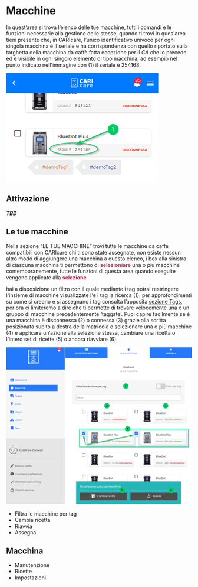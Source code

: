 # Macchine

In quest’area si trova l’elenco delle tue macchine, tutti i comandi e le funzioni necessarie alla gestione delle stesse, quando ti trovi in ques'area tieni presente che, in CARIcare, l’unico identificativo univoco per ogni singola macchina è il seriale e ha corrispondenza con quello riportato sulla targhetta della macchina da caffè fatta eccezione per il _CA_ che lo precede ed è visibile in ogni singolo elemento di tipo macchina, ad esempio nel punto indicato nell'immagine con (1) il seriale è 254168.

![serial](_images/serail.png)

## Attivazione
**_TBD_**

## Le tue macchine

Nella sezione “LE TUE MACCHINE” trovi tutte le macchine da caffè compatibili con CARIcare chi ti sono state assegnate, non esiste nessun altro modo di aggiungere una macchina a questo elenco, i box alla sinistra di ciascuna macchina ti permettono di <span style="color:#b72a5c">**__selezioniare__**</span> una o più macchine contemporanemente, tutte le funzioni di questa area quando eseguite vengono applicate alla <span style="color:#b72a5c">**__selezione__**</span>



hai a disposizione un filtro con il quale mediante i tag potrai restringere l'insieme di macchine visualizzate l'e i tag  la ricerca (1), per approfondimenti su come si creano e si assegnano i tag consulta l’apposita [sezione Tags](https://carimali.github.io/wiki/#/docs-it/tags), per ora ci limiteremo a dire che ti permette di trovare velocemente una o un gruppo di macchine precedentemente ‘taggate’. Puoi capire facilmente se è una macchina è disconnessa (2) o connessa (3) grazie alla scritta posizionata subito a destra della matricola o selezionare una o più macchine (4) e applicare un’azione alla selezione stessa, cambiare una ricetta o l’intero set di ricette (5) o ancora riavviare (6).

![machines](_images/machines.png)

  - Filtra le macchine per tag
  - Cambia ricetta
  - Riavvia
  - Assegna

## Macchina

  - Manutenzione
  - Ricette
  - Impostazioni








